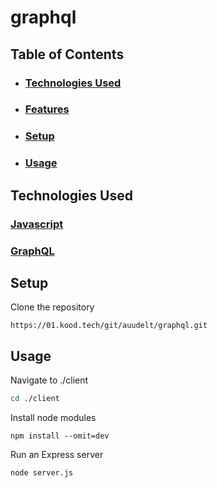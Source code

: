 # graphql


## **Table of Contents**
* ### [Technologies Used](#technologies-used-1)
* ### [Features](#features-1)
* ### [Setup](#setup-1)
* ### [Usage](#usage-1)


## Technologies Used
### [Javascript](https://developer.mozilla.org/en-US/docs/Web/JavaScript)

### [GraphQL](https://graphql.org)


## **Setup**
Clone the repository
```
https://01.kood.tech/git/auudelt/graphql.git
```

## **Usage**

Navigate to ./client
```bash
cd ./client
```
Install node modules
```
npm install --omit=dev
```
Run an Express server
```
node server.js
```